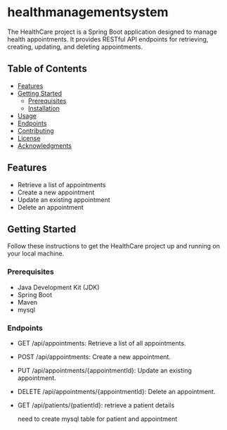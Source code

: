 # healthmanagementsystem

The HealthCare project is a Spring Boot application designed to manage health appointments. It provides RESTful API endpoints for retrieving, creating, updating, and deleting appointments.

## Table of Contents
- [Features](#features)
- [Getting Started](#getting-started)
  - [Prerequisites](#prerequisites)
  - [Installation](#installation)
- [Usage](#usage)
- [Endpoints](#endpoints)
- [Contributing](#contributing)
- [License](#license)
- [Acknowledgments](#acknowledgments)

## Features

- Retrieve a list of appointments
- Create a new appointment
- Update an existing appointment
- Delete an appointment

## Getting Started

Follow these instructions to get the HealthCare project up and running on your local machine.

### Prerequisites

- Java Development Kit (JDK)
- Spring Boot
- Maven
- mysql

### Endpoints
- GET /api/appointments: Retrieve a list of all appointments.
- POST /api/appointments: Create a new appointment.
- PUT /api/appointments/{appointmentId}: Update an existing appointment.
- DELETE /api/appointments/{appointmentId}: Delete an appointment.
- GET /api/patients/{patientId}: retrieve a patient details

  need to create mysql table for patient and appointment
